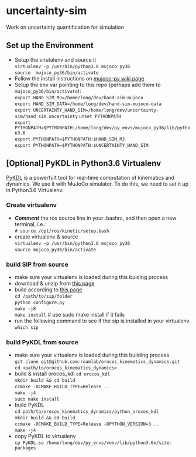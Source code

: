 # uncertainty-sim
Work on uncertainty quantification for simulation

## Set up the Environment
* Setup the virutalenv and source it  
`virtualenv -p /usr/bin/python3.6 mujoco_py36`  
`source  mujoco_py36/bin/activate`  
* Follow the install instructions on [mujoco-py wiki page](https://github.com/openai/mujoco-py)
* Setup the env var pointing to this repo (perhaps add them to `mujoco_py36/bin/activate`):  
`export HAND_SIM_MJ=/home/long/dev/hand-sim-mujoco`  
`export HAND_SIM_DATA=/home/long/dev/hand-sim-mujoco-data`  
`export UNCERTAINTY_HAND_SIM=/home/long/dev/uncertainty-sim/hand_sim_uncertainty`
`unset PYTHONPATH`  
`export PYTHONPATH=$PYTHONPATH:/home/long/dev/py_envs/mujoco_py36/lib/python3.6`  
`export PYTHONPATH=$PYTHONPATH:$HAND_SIM_MJ`  
`export PYTHONPATH=$PYTHONPATH:$UNCERTAINTY_HAND_SIM`  

## [Optional] PyKDL in Python3.6 Virtualenv
[PyKDL](https://github.com/orocos/orocos_kinematics_dynamics) is a powerfult tool for real-time computation of kinematics and dynamics. We use it with MuJoCo simulator. To do this, we need to set it up in Python3.6 Virtualenv.
### Create virtualenv ###
* ***Comment*** the ros source line in your .bashrc, and then open a new terminal, i.e.:  
`# source /opt/ros/kinetic/setup.bash`
* create virtualenv & source  
`virtualenv -p /usr/bin/python3.6 mujoco_py36`  
`source mujoco_py36/bin/activate`
### build SIP from source ###
* make sure your virtualenv is loaded during this buiding process
* download & unzip  from [this page](https://www.riverbankcomputing.com/software/sip/download/)  
* build according to [this page](https://www.riverbankcomputing.com/static/Docs/sip/installation.html)   
`cd /path/to/sip/folder`  
`python configure.py`  
`make -j8`  
`make install` # use sudo make install if it fails  
* run the following command to see if the sip is installed in your virtualenv  
`which sip`
### build PyKDL from source ###
* make sure your virtualenv is loaded during this building process  
`git clone git@github.com:roamlab/orocos_kinematics_dynamics.git`  
`cd <path/to/orocos_kinematics_dynamics>`  
* build & install orocos_kdl
`cd orocos_kdl`  
`mkdir build && cd build`  
`ccmake -DCMAKE_BUILD_TYPE=Release ..`  
`make -j4`  
`sudo make install`  
* build PyKDL  
`cd path/to/orocos_kinematics_dynamics/python_orocos_kdl`  
`mkdir build && cd build`  
`ccmake -DCMAKE_BUILD_TYPE=Release -DPYTHON_VERSION=3 ..`  
`make -j4`  
* copy PyKDL to virtualenv  
`cp PyKDL.so /home/long/dev/py_envs/venv/lib/python3.6m/site-packages`
